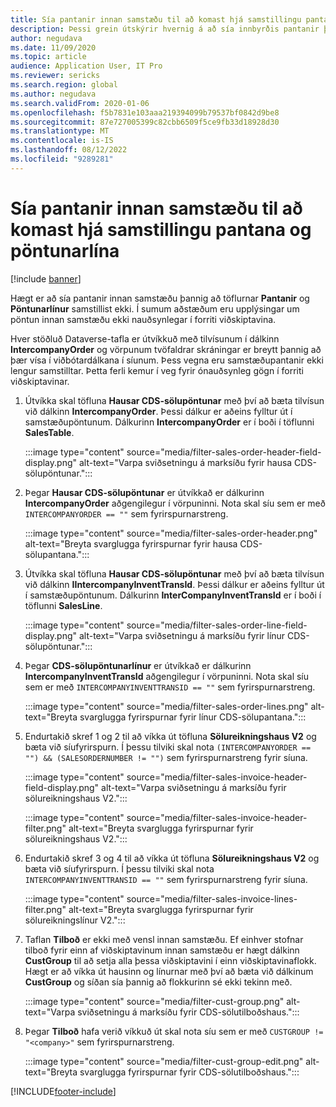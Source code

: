 ```yaml
---
title: Sía pantanir innan samstæðu til að komast hjá samstillingu pantana og pöntunarlína
description: Þessi grein útskýrir hvernig á að sía innbyrðis pantanir þannig að pantanir og pöntunarlínur séu ekki samstilltar.
author: negudava
ms.date: 11/09/2020
ms.topic: article
audience: Application User, IT Pro
ms.reviewer: sericks
ms.search.region: global
ms.author: negudava
ms.search.validFrom: 2020-01-06
ms.openlocfilehash: f5b7831e103aaa219394099b79537bf0842d9be8
ms.sourcegitcommit: 87e727005399c82cbb6509f5ce9fb33d18928d30
ms.translationtype: MT
ms.contentlocale: is-IS
ms.lasthandoff: 08/12/2022
ms.locfileid: "9289281"
---
```

# <a name="filter-intercompany-orders-to-avoid-syncing-orders-and-orderlines"></a>Sía pantanir innan samstæðu til að komast hjá samstillingu pantana og pöntunarlína

[!include [banner](../../includes/banner.md)]

Hægt er að sía pantanir innan samstæðu þannig að töflurnar **Pantanir** og **Pöntunarlínur** samstillist ekki. Í sumum aðstæðum eru upplýsingar um pöntun innan samstæðu ekki nauðsynlegar í forriti viðskiptavina.

Hver stöðluð Dataverse-tafla er útvíkkuð með tilvísunum í dálkinn **IntercompanyOrder** og vörpunum tvöfaldrar skráningar er breytt þannig að þær vísa í viðbótardálkana í síunum. Þess vegna eru samstæðupantanir ekki lengur samstilltar. Þetta ferli kemur í veg fyrir ónauðsynleg gögn í forriti viðskiptavinar.

1. Útvíkka skal töfluna **Hausar CDS-sölupöntunar** með því að bæta tilvísun við dálkinn **IntercompanyOrder**. Þessi dálkur er aðeins fylltur út í samstæðupöntunum. Dálkurinn **IntercompanyOrder** er í boði í töflunni **SalesTable**.

    :::image type="content" source="media/filter-sales-order-header-field-display.png" alt-text="Varpa sviðsetningu á marksíðu fyrir hausa CDS-sölupöntunar.":::

2. Þegar **Hausar CDS-sölupöntunar** er útvíkkað er dálkurinn **IntercompanyOrder** aðgengilegur í vörpuninni. Nota skal síu sem er með `INTERCOMPANYORDER == ""` sem fyrirspurnarstreng.

    :::image type="content" source="media/filter-sales-order-header.png" alt-text="Breyta svarglugga fyrirspurnar fyrir hausa CDS-sölupantana.":::

3. Útvíkka skal töfluna **Hausar CDS-sölupöntunar** með því að bæta tilvísun við dálkinn **IIntercompanyInventTransId**. Þessi dálkur er aðeins fylltur út í samstæðupöntunum. Dálkurinn **InterCompanyInventTransId** er í boði í töflunni **SalesLine**.

    :::image type="content" source="media/filter-sales-order-line-field-display.png" alt-text="Varpa sviðsetningu á marksíðu fyrir línur CDS-sölupöntunar.":::

4. Þegar **CDS-sölupöntunarlínur** er útvíkkað er dálkurinn **IntercompanyInventTransId** aðgengilegur í vörpuninni. Nota skal síu sem er með `INTERCOMPANYINVENTTRANSID == ""` sem fyrirspurnarstreng.

    :::image type="content" source="media/filter-sales-order-lines.png" alt-text="Breyta svarglugga fyrirspurnar fyrir línur CDS-sölupantana.":::

5. Endurtakið skref 1 og 2 til að víkka út töfluna **Sölureikningshaus V2** og bæta við síufyrirspurn. Í þessu tilviki skal nota `(INTERCOMPANYORDER == "") && (SALESORDERNUMBER != "")` sem fyrirspurnarstreng fyrir síuna.

    :::image type="content" source="media/filter-sales-invoice-header-field-display.png" alt-text="Varpa sviðsetningu á marksíðu fyrir sölureikningshaus V2.":::

    :::image type="content" source="media/filter-sales-invoice-header-filter.png" alt-text="Breyta svarglugga fyrirspurnar fyrir sölureikningshaus V2.":::

6. Endurtakið skref 3 og 4 til að víkka út töfluna **Sölureikningshaus V2** og bæta við síufyrirspurn. Í þessu tilviki skal nota `INTERCOMPANYINVENTTRANSID == ""` sem fyrirspurnarstreng fyrir síuna.

    :::image type="content" source="media/filter-sales-invoice-lines-filter.png" alt-text="Breyta svarglugga fyrirspurnar fyrir sölureikningslínur V2.":::

7. Taflan **Tilboð** er ekki með vensl innan samstæðu. Ef einhver stofnar tilboð fyrir einn af viðskiptavinum innan samstæðu er hægt dálkinn **CustGroup** til að setja alla þessa viðskiptavini í einn viðskiptavinaflokk. Hægt er að víkka út hausinn og línurnar með því að bæta við dálkinum **CustGroup** og síðan sía þannig að flokkurinn sé ekki tekinn með.

    :::image type="content" source="media/filter-cust-group.png" alt-text="Varpa sviðsetningu á marksíðu fyrir CDS-sölutilboðshaus.":::

8. Þegar **Tilboð** hafa verið víkkuð út skal nota síu sem er með `CUSTGROUP != "<company>"` sem fyrirspurnarstreng.

    :::image type="content" source="media/filter-cust-group-edit.png" alt-text="Breyta svarglugga fyrirspurnar fyrir CDS-sölutilboðshaus.":::


[!INCLUDE[footer-include](../../../../includes/footer-banner.md)]
